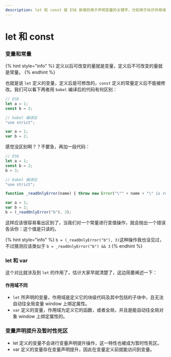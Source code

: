 ```yaml
---
description: let 和 const 是 ES6 新增的用于声明变量的关键字，分别用于标识作用域中的变量和常量。
---
```


# let 和 const

### 变量和常量

{% hint style="info" %}
定义以后可改变的量就是变量，定义后不可改变的量就是常量。
{% endhint %}

也就是说 `let` 定义的变量，定义后是可修改的，`const` 定义的常量定义后不能被修改。我们可以看下两者用 `babel` 编译后的代码有何区别：

```javascript
// ES6
let a = 1;
const b = 2;
```

```javascript
// babel 编译后
"use strict";

var a = 1;
var b = 2;
```

感觉没区别啊？？不要急，再加一段代码：

```javascript
// ES6
let a = 1;
const b = 2;
b = 3;
```

```javascript
// babel 编译后
"use strict";

function _readOnlyError(name) { throw new Error("\"" + name + "\" is read-only"); }

var a = 1;
var b = 2;
b = (_readOnlyError("b"), 3);
```

这样应该很容易看出区别了，当我们对一个常量进行变值操作，就会抛出一个错误告诉你：这个值是只读的。

{% hint style="info" %}
`b = (_readOnlyError("b"), 3)`这种操作我也没见过，不过猜测应该类似于 `b = _readOnlyError("b") && 3`
{% endhint %}

### let 和 var

这个对比就涉及到 `let` 的作用了，估计大家早就清楚了，这边简要阐述一下：

#### 作用域不同

* `let`  所声明的变量，作用域是定义它的块级代码及其中包括的子块中，且无法自动往全局变量 window 上绑定属性。
* `var` 定义的变量，作用域为定义它的函数，或者全局，并且是能自动往全局对象 window 上绑定属性的。

### 变量声明提升及暂时性死区

* let 定义的变量不会进行变量声明提升操作，这一特性也被成为暂时性死区。
* var 定义的变量存在变量声明提升，因此在变量定义前就能访问到变量。

